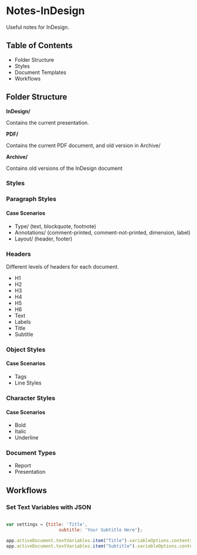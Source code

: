 # Notes-InDesign

Useful notes for InDesign.

## Table of Contents

* Folder Structure
* Styles
* Document Templates
* Workflows

## Folder Structure

**InDesign/**

Contains the current presentation.

**PDF/**

Contains the current PDF document, and old version in Archive/

**Archive/**

Contains old versions of the InDesign document

### Styles

### Paragraph Styles

#### Case Scenarios

* Type/ (text, blockquote, footnote)
* Annotations/ (comment-printed, comment-not-printed, dimension, label)
* Layout/ (header, footer)

### Headers

Different levels of headers for each document.

* H1
* H2
* H3
* H4
* H5
* H6
* Text
* Labels
* Title
* Subtitle

### Object Styles

#### Case Scenarios

* Tags
* Line Styles

### Character Styles

#### Case Scenarios
* Bold
* Italic
* Underline

### Document Types

* Report
* Presentation

## Workflows

### Set Text Variables with JSON

```JavaScript

var settings = {title: 'Title',
		            subtitle: 'Your Subtitle Here'};

app.activeDocument.textVariables.item("Title").variableOptions.contents = settings.title;
app.activeDocument.textVariables.item("Subtitle").variableOptions.contents = settings.subtitle;
```
